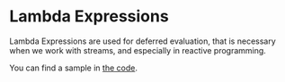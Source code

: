 # Lambda Expressions

Lambda Expressions are used for deferred evaluation, that is necessary when we
work with streams, and especially in reactive programming.

You can find a sample in [the code](../src/main/java/de/samples/lambda).
